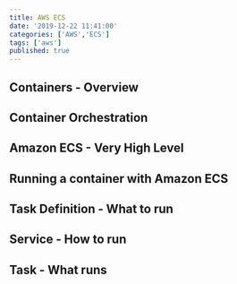 ```yaml
---
title: AWS ECS
date: '2019-12-22 11:41:00'
categories: ['AWS','ECS']
tags: ['aws']
published: true
---
```


## Containers - Overview
## Container Orchestration
## Amazon ECS - Very High Level
## Running a container with Amazon ECS
## Task Definition - What to run
## Service - How to run
## Task - What runs